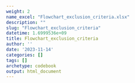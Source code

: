 ```yaml
---
weight: 2
name_excel: "Flowchart_exclusion_criteria.xlsx"
description: ""
slug: "Flowchart_exclusion_criteria"
datetime: 1.6999536e+09
title: Flowchart_exclusion_criteria
author: ''
date: '2023-11-14'
categories: []
tags: []
archetype: codebook
output: html_document
---
```


<div class="tabcontent"></div>
